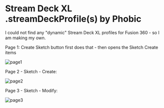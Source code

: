 # Stream Deck XL .streamDeckProfile(s) by Phobic

I could not find any "dynamic" Stream Deck XL profiles for Fusion 360 - so I am making my own.

Page 1:
Create Sketch button first does that - then opens the Sketch Create items

![page1](https://user-images.githubusercontent.com/16991101/228371982-fad51499-b47e-46d5-88ed-894fcc2167e0.png)

Page 2 - Sketch - Create:

![page2](https://user-images.githubusercontent.com/16991101/228372128-43bc0228-0aba-4333-b61a-18208e26f74a.png)

Page 3 - Sketch - Modify:

![page3](https://user-images.githubusercontent.com/16991101/228438361-0fa41513-7d57-4022-bacb-3fcc88877d7e.png)


